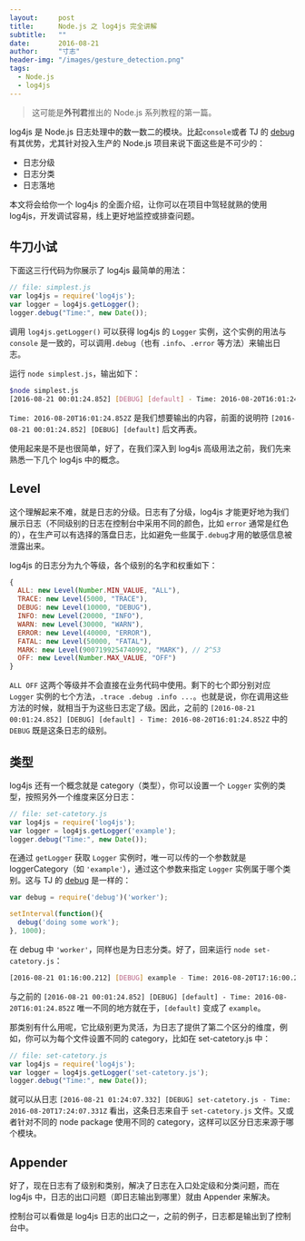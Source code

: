 ```yaml
---
layout:     post
title:      Node.js 之 log4js 完全讲解
subtitle:   ""
date:       2016-08-21
author:     "寸志"
header-img: "/images/gesture_detection.png"
tags:
  - Node.js
  - log4js
---
```


> 这可能是**外刊君**推出的 Node.js 系列教程的第一篇。

log4js 是 Node.js 日志处理中的数一数二的模块。比起`console`或者 TJ 的 [debug](https://github.com/visionmedia/debug) 有其优势，尤其针对投入生产的 Node.js 项目来说下面这些是不可少的：

- 日志分级
- 日志分类
- 日志落地

本文将会给你一个 log4js 的全面介绍，让你可以在项目中驾轻就熟的使用 log4js，开发调试容易，线上更好地监控或排查问题。

## 牛刀小试

下面这三行代码为你展示了 log4js 最简单的用法：

```javascript
// file: simplest.js
var log4js = require('log4js');
var logger = log4js.getLogger();
logger.debug("Time:", new Date());
```

调用 `log4js.getLogger()` 可以获得 log4js 的 `Logger` 实例，这个实例的用法与 `console` 是一致的，可以调用`.debug`（也有 `.info`、`.error` 等方法）来输出日志。

运行 `node simplest.js`，输出如下：

```bash
$node simplest.js
[2016-08-21 00:01:24.852] [DEBUG] [default] - Time: 2016-08-20T16:01:24.852Z
```

`Time: 2016-08-20T16:01:24.852Z` 是我们想要输出的内容，前面的说明符 `[2016-08-21 00:01:24.852] [DEBUG] [default]` 后文再表。

使用起来是不是也很简单，好了，在我们深入到 log4js 高级用法之前，我们先来熟悉一下几个 log4js 中的概念。

## Level

这个理解起来不难，就是日志的分级。日志有了分级，log4js 才能更好地为我们展示日志（不同级别的日志在控制台中采用不同的颜色，比如 `error` 通常是红色的），在生产可以有选择的落盘日志，比如避免一些属于`.debug`才用的敏感信息被泄露出来。

log4js 的日志分为九个等级，各个级别的名字和权重如下：

```javascript
{
  ALL: new Level(Number.MIN_VALUE, "ALL"),
  TRACE: new Level(5000, "TRACE"),
  DEBUG: new Level(10000, "DEBUG"),
  INFO: new Level(20000, "INFO"),
  WARN: new Level(30000, "WARN"),
  ERROR: new Level(40000, "ERROR"),
  FATAL: new Level(50000, "FATAL"),
  MARK: new Level(9007199254740992, "MARK"), // 2^53
  OFF: new Level(Number.MAX_VALUE, "OFF")
}
```

`ALL OFF` 这两个等级并不会直接在业务代码中使用。剩下的七个即分别对应 `Logger` 实例的七个方法，`.trace .debug .info ...`。也就是说，你在调用这些方法的时候，就相当于为这些日志定了级。因此，之前的 `[2016-08-21 00:01:24.852] [DEBUG] [default] - Time: 2016-08-20T16:01:24.852Z` 中的 `DEBUG` 既是这条日志的级别。

## 类型

log4js 还有一个概念就是 category（类型），你可以设置一个 `Logger` 实例的类型，按照另外一个维度来区分日志：

```javascript
// file: set-catetory.js
var log4js = require('log4js');
var logger = log4js.getLogger('example');
logger.debug("Time:", new Date());
```

在通过 `getLogger` 获取 `Logger` 实例时，唯一可以传的一个参数就是 loggerCategory（如 `'example'`），通过这个参数来指定 `Logger` 实例属于哪个类别。这与 TJ 的 [debug](https://github.com/visionmedia/debug) 是一样的：

```javascript
var debug = require('debug')('worker');

setInterval(function(){
  debug('doing some work');
}, 1000);
```

在 debug 中 `'worker'`，同样也是为日志分类。好了，回来运行 `node set-catetory.js`：

```bash
[2016-08-21 01:16:00.212] [DEBUG] example - Time: 2016-08-20T17:16:00.212Z
```

与之前的 `[2016-08-21 00:01:24.852] [DEBUG] [default] - Time: 2016-08-20T16:01:24.852Z` 唯一不同的地方就在于，`[default]` 变成了 `example`。

那类别有什么用呢，它比级别更为灵活，为日志了提供了第二个区分的维度，例如，你可以为每个文件设置不同的 category，比如在 set-catetory.js 中：

```javascript
// file: set-catetory.js
var log4js = require('log4js');
var logger = log4js.getLogger('set-catetory.js');
logger.debug("Time:", new Date());
```

就可以从日志 `[2016-08-21 01:24:07.332] [DEBUG] set-catetory.js - Time: 2016-08-20T17:24:07.331Z` 看出，这条日志来自于 `set-catetory.js` 文件。又或者针对不同的 node package 使用不同的 category，这样可以区分日志来源于哪个模块。

## Appender

好了，现在日志有了级别和类别，解决了日志在入口处定级和分类问题，而在 log4js 中，日志的出口问题（即日志输出到哪里）就由 Appender 来解决。

控制台可以看做是 log4js 日志的出口之一，之前的例子，日志都是输出到了控制台中。
